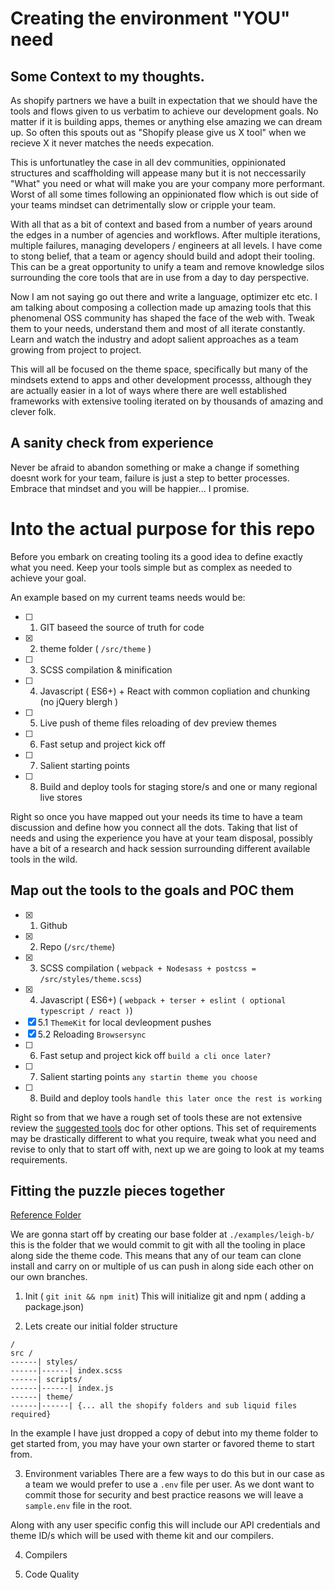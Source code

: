 # Creating the environment "YOU" need

## Some Context to my thoughts.
As shopify partners we have a built in expectation that we should have the tools and flows given to us verbatim to achieve our development goals. No matter if it is building apps, themes or anything else amazing we can dream up. So often this spouts out as "Shopify please give us X tool" when we recieve X it never matches the needs expecation. 

This is unfortunatley the case in all dev communities, oppinionated structures and scaffholding will appease many but it is not neccessarily "What" you need or what will make you are your company more performant. Worst of all some times following an oppinionated flow which is out side of your teams mindset can detrimentally slow or cripple your team. 

With all that as a bit of context and based from a number of years around the edges in a number of agencies and workflows. After multiple iterations, multiple failures, managing developers / engineers at all levels. I have come to stong belief, that a team or agency should build and adopt their tooling. This can be a great opportunity to unify a team and remove knowledge silos surrounding the core tools that are in use from a day to day perspective. 

Now I am not saying go out there and write a language, optimizer etc etc. I am talking about composing a collection made up amazing tools that this phenomenal OSS community has shaped the face of the web with. Tweak them to your needs, understand them and most of all iterate constantly. Learn and watch the industry and adopt salient approaches as a team growing from project to project.

This will all be focused on the theme space, specifically but many of the mindsets extend to apps and other development processs, although they are actually easier in a lot of ways where there are well established frameworks with extensive tooling iterated on by thousands of amazing and clever folk.  

## A sanity check from experience
Never be afraid to abandon something or make a change if something doesnt work for your team, failure is just a step to better processes. Embrace that mindset and you will be happier... I promise. 

# Into the actual purpose for this repo
Before you embark on creating tooling its a good idea to define exactly what you need. Keep your tools simple but as complex as needed to achieve your goal. 

An example based on my current teams needs would be: 

- [ ] 1. GIT baseed the source of truth for code
- [X] 2. theme folder ( `/src/theme` )
- [ ] 3. SCSS compilation & minification
- [ ] 4. Javascript ( ES6+) + React with common copliation and chunking (no jQuery blergh )
- [ ] 5. Live push of theme files reloading of dev preview themes
- [ ] 6. Fast setup and project kick off
- [ ] 7. Salient starting points
- [ ] 8. Build and deploy tools for staging store/s and one or many regional live stores

Right so once you have mapped out your needs its time to have a team discussion and define how you connect all the dots.
Taking that list of needs and using the experience you have at your team disposal, possibly have a bit of a research and hack session surrounding different available tools in the wild.


## Map out the tools to the goals and POC them

- [X] 1. Github
- [X] 2. Repo (`/src/theme`) 
- [X] 3. SCSS compilation ( `webpack + Nodesass + postcss = /src/styles/theme.scss`)
- [X] 4. Javascript ( ES6+) ( `webpack + terser + eslint ( optional typescript / react )`)
- [X] 5.1 `ThemeKit` for local devleopment pushes
- [X] 5.2 Reloading `Browsersync` 
- [ ] 6. Fast setup and project kick off `build a cli once later?`
- [ ] 7. Salient starting points `any startin theme you choose`
- [ ] 8. Build and deploy tools `handle this later once the rest is working`

Right so from that we have a rough set of tools these are not extensive review the [suggested tools](./suggestedtools.md) doc for other options.
This set of requirements may be drastically different to what you require, tweak what you need and revise to only that to start off with, next up we are going to look at my teams requirements. 


## Fitting the puzzle pieces together

[Reference Folder](./examples/leigh-b/)

We are gonna start off by creating our base folder at `./examples/leigh-b/` this is the folder that we would commit to git with all the tooling in place along side the theme code. 
This means that any of our team can clone install and carry on or multiple of us can push in along side each other on our own branches. 

1. Init ( `git init && npm init`)
This will initialize git and npm ( adding a package.json) 

2. Lets create our initial folder structure 

```
/ 
src /
------| styles/
------|------| index.scss
------| scripts/
------|------| index.js
------| theme/
------|------| {... all the shopify folders and sub liquid files required}
```

In the example I have just dropped a copy of debut into my theme folder to get started from, you may have your own starter or favored theme to start from. 

3. Environment variables
There are a few ways to do this but in our case as a team we would prefer to use a `.env` file per user. As we dont want to commit those for security and best practice reasons we will leave a `sample.env` file in the root.

Along with any user specific config this will include our API credentials and theme ID/s which will be used with theme kit and our compilers.

4. Compilers

5. Code Quality









